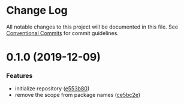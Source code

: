 # Change Log

All notable changes to this project will be documented in this file.
See [Conventional Commits](https://conventionalcommits.org) for commit guidelines.

# 0.1.0 (2019-12-09)


### Features

* initialize repository ([e553b80](https://github.com/homuler/react-plastic-table/commit/e553b801acad7204ced7be7963caa0813ab6f506))
* remove the scope from package names ([ce5bc2e](https://github.com/homuler/react-plastic-table/commit/ce5bc2e88c798e62d1a733f3197da521c80b6425))
